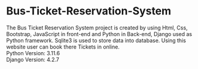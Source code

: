 # Bus-Ticket-Reservation-System
The Bus Ticket Reservation System project is created by using Html, Css, Bootstrap, JavaScript in front-end and Python in Back-end, Django used as Python framework. Sqlite3 is used to store data into database. Using this website user can book there Tickets in online.<br>
Python Version: 3.11.6<br>
Django Version: 4.2.7

